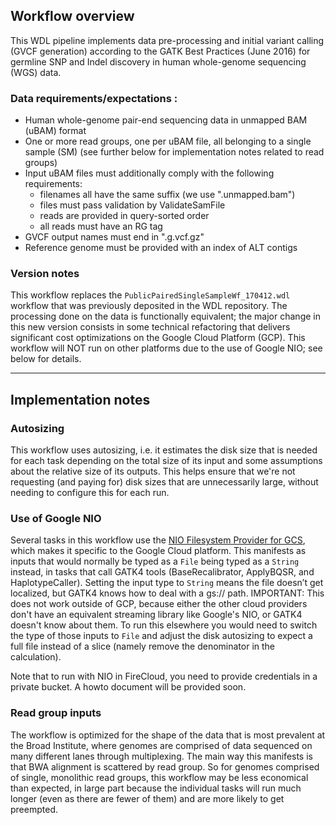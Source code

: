 ## Workflow overview

This WDL pipeline implements data pre-processing and initial variant
calling (GVCF generation) according to the GATK Best Practices (June 2016) for 
germline SNP and Indel discovery in human whole-genome sequencing (WGS) 
data. 

### Data requirements/expectations :
- Human whole-genome pair-end sequencing data in unmapped BAM (uBAM) format
- One or more read groups, one per uBAM file, all belonging to a single sample (SM) (see further below for implementation notes related to read groups)
- Input uBAM files must additionally comply with the following requirements:
  - filenames all have the same suffix (we use ".unmapped.bam")
  - files must pass validation by ValidateSamFile
  - reads are provided in query-sorted order
  - all reads must have an RG tag
- GVCF output names must end in ".g.vcf.gz"
- Reference genome must be provided with an index of ALT contigs

### Version notes

This workflow replaces the `PublicPairedSingleSampleWf_170412.wdl` workflow that was previously deposited in the WDL repository. The processing done on the data is functionally equivalent; the major change in this new version consists in some technical refactoring that delivers significant cost optimizations on the Google Cloud Platform (GCP). This workflow will NOT run on other platforms due to the use of Google NIO; see below for details. 

----

## Implementation notes 

### Autosizing

This workflow uses autosizing, i.e. it estimates the disk size that is needed for each task depending on the total size of its input and some assumptions about the relative size of its outputs. This helps ensure that we're not requesting (and paying for) disk sizes that are unnecessarily large, without needing to configure this for each run. 

### Use of Google NIO

Several tasks in this workflow use the [NIO Filesystem Provider for GCS](https://github.com/GoogleCloudPlatform/google-cloud-java/tree/master/google-cloud-contrib/google-cloud-nio), which makes it specific to the Google Cloud platform. This manifests as inputs that would normally be typed as a `File` being typed as a `String` instead, in tasks that call GATK4 tools (BaseRecalibrator, ApplyBQSR, and HaplotypeCaller). Setting the input type to `String` means the file doesn’t get localized, but GATK4 knows how to deal with a gs:// path. IMPORTANT: This does not work outside of GCP, because either the other cloud providers don't have an equivalent streaming library like Google's NIO, or GATK4 doesn't know about them. To run this elsewhere you would need to switch the type of those inputs to `File` and adjust the disk autosizing to expect a full file instead of a slice (namely remove the denominator in the calculation).

Note that to run with NIO in FireCloud, you need to provide credentials in a private bucket. A howto document will be provided soon. 

### Read group inputs

The workflow is optimized for the shape of the data that is most prevalent at the Broad Institute, where genomes are comprised of data sequenced on many different lanes through multiplexing. The main way this manifests is that BWA alignment is scattered by read group. So for genomes comprised of single, monolithic read groups, this workflow may be less economical than expected, in large part because the individual tasks will run much longer (even as there are fewer of them) and are more likely to get preempted.

